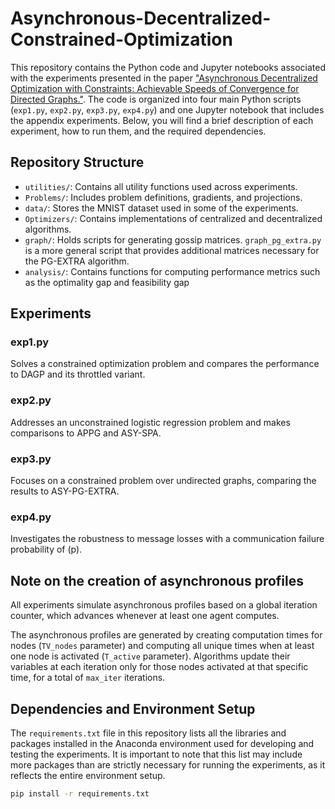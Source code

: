 

# Asynchronous-Decentralized-Constrained-Optimization

This repository contains the Python code and Jupyter notebooks associated with the experiments presented in the paper <a href="https://arxiv.org/abs/2401.03136">"Asynchronous Decentralized Optimization with Constraints: Achievable Speeds of Convergence for Directed Graphs."</a>. The code is organized into four main Python scripts (`exp1.py`, `exp2.py`, `exp3.py`, `exp4.py`) and one Jupyter notebook that includes the appendix experiments. Below, you will find a brief description of each experiment, how to run them, and the required dependencies.


## Repository Structure

- `utilities/`: Contains all utility functions used across experiments.
- `Problems/`: Includes problem definitions, gradients, and projections.
- `data/`: Stores the MNIST dataset used in some of the experiments.
- `Optimizers/`: Contains implementations of centralized and decentralized algorithms.
- `graph/`: Holds scripts for generating gossip matrices. `graph_pg_extra.py` is a more general script that provides additional matrices necessary for the PG-EXTRA algorithm.
- `analysis/`: Contains functions for computing performance metrics such as the optimality gap and feasibility gap



## Experiments

### exp1.py
Solves a constrained optimization problem and compares the performance to DAGP and its throttled variant. 


### exp2.py
Addresses an unconstrained logistic regression problem and makes comparisons to APPG and ASY-SPA. 


### exp3.py
Focuses on a constrained problem over undirected graphs, comparing the results to ASY-PG-EXTRA. 


### exp4.py
Investigates the robustness to message losses with a communication failure probability of \(p\). 


## Note on the creation of asynchronous profiles

All experiments simulate asynchronous profiles based on a global iteration counter, which advances whenever at least one agent computes. 

The asynchronous profiles are generated by creating computation times for nodes (`TV_nodes` parameter) and computing all unique times when at least one node is activated (`T_active` parameter). Algorithms update their variables at each iteration only for those nodes activated at that specific time, for a total of `max_iter` iterations.



## Dependencies and Environment Setup

The `requirements.txt` file in this repository lists all the libraries and packages installed in the Anaconda environment used for developing and testing the experiments. It is important to note that this list may include more packages than are strictly necessary for running the experiments, as it reflects the entire environment setup.

```bash
pip install -r requirements.txt
```
